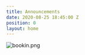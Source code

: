 ```yaml
---
title: Announcements
date: 2020-08-25 18:45:00 Z
position: 0
layout: home
---
```


![bookin.png](/uploads/bookin.png)